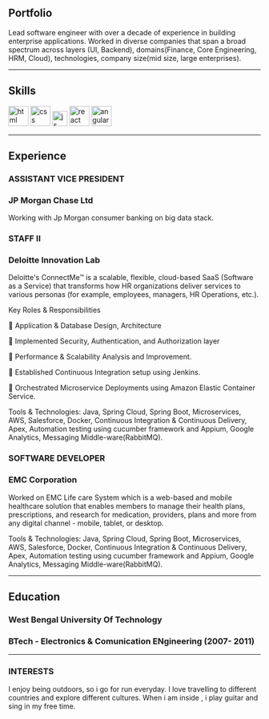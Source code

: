 ## Portfolio

Lead software engineer with over a decade of experience in building enterprise applications. Worked in diverse companies that span a broad spectrum across layers (UI, Backend), domains(Finance, Core Engineering, HRM, Cloud), technologies, company size(mid size, large enterprises).

---

## Skills

<p align='left'>
  <img src="https://upload.wikimedia.org/wikipedia/commons/thumb/6/61/HTML5_logo_and_wordmark.svg/2048px-HTML5_logo_and_wordmark.svg.png" alt="html" width="40" height="40">
  <img src='https://upload.wikimedia.org/wikipedia/commons/thumb/d/d5/CSS3_logo_and_wordmark.svg/1200px-CSS3_logo_and_wordmark.svg.png' alt="css" width="40" height="40">
  <img src='https://upload.wikimedia.org/wikipedia/commons/6/6a/JavaScript-logo.png' height='30' width='auto' alt="js">
   <img src="https://upload.wikimedia.org/wikipedia/commons/thumb/a/a7/React-icon.svg/1280px-React-icon.svg.png" alt="react" width="auto" height="40"/>
   <img src="https://angular.io/assets/images/logos/angular/angular.svg" alt="angular" width="40" height="40"/>
</p>

---

## Experience

### **ASSISTANT VICE PRESIDENT**
### JP Morgan Chase Ltd

Working with Jp Morgan consumer banking on big data stack.


### **STAFF II**
### Deloitte Innovation Lab
Deloitte's ConnectMe™ is a scalable, flexible, cloud-based SaaS (Software as a Service) that transforms how HR organizations deliver services to various personas (for example, employees, managers, HR Operations, etc.).

Key Roles & Responsibilities

 Application & Database Design, Architecture

 Implemented Security, Authentication, and Authorization layer

 Performance & Scalability Analysis and Improvement.

 Established Continuous Integration setup using Jenkins.

 Orchestrated Microservice Deployments using Amazon Elastic Container Service.


Tools & Technologies: Java, Spring Cloud, Spring Boot, Microservices, AWS, Salesforce, Docker, Continuous Integration & Continuous Delivery, Apex, Automation testing using cucumber framework and Appium, Google Analytics, Messaging Middle-ware(RabbitMQ).

### **SOFTWARE DEVELOPER**
### EMC Corporation

Worked on EMC Life care System which is a web-based and mobile healthcare solution that enables members to manage their health plans, prescriptions, and research for medication, providers, plans and more from any digital channel - mobile, tablet, or desktop.

Tools & Technologies: Java, Spring Cloud, Spring Boot, Microservices, AWS, Salesforce, Docker, Continuous Integration & Continuous Delivery, Apex, Automation testing using cucumber framework and Appium, Google Analytics, Messaging Middle-ware(RabbitMQ).

---

## Education

### **West Bengal University Of Technology**
### BTech - Electronics & Comunication ENgineering (2007- 2011)

---

### INTERESTS

I enjoy being outdoors, so i go for run everyday. I love travelling to different countries and explore different cultures. When i am inside , i play guitar and sing in my free time.
